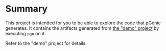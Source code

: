 # Summary

This project is intended for you to be able to explore the code that pGenie generates.
It contains the artifacts generated from [the "demo" project](https://github.com/pgenie-io/demo) by executing `pgn` on it. 

Refer to the "demo" project for details.
